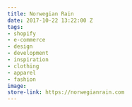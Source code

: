 ```yaml
---
title: Norwegian Rain
date: 2017-10-22 13:22:00 Z
tags:
- shopify
- e-commerce
- design
- development
- inspiration
- clothing
- apparel
- fashion
image: 
store-link: https://norwegianrain.com
---
```


